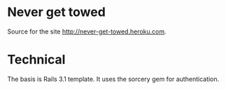 # Never get towed

Source for the site http://never-get-towed.heroku.com.

# Technical
The basis is Rails 3.1 template. It uses the sorcery gem for authentication.

